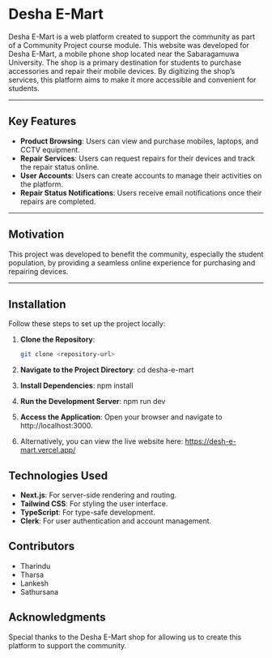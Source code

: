 
# Desha E-Mart

Desha E-Mart is a web platform created to support the community as part of a Community Project course module. This website was developed for Desha E-Mart, a mobile phone shop located near the Sabaragamuwa University. The shop is a primary destination for students to purchase accessories and repair their mobile devices. By digitizing the shop’s services, this platform aims to make it more accessible and convenient for students.

---

## Key Features
- **Product Browsing**: Users can view and purchase mobiles, laptops, and CCTV equipment.
- **Repair Services**: Users can request repairs for their devices and track the repair status online.
- **User Accounts**: Users can create accounts to manage their activities on the platform.
- **Repair Status Notifications**: Users receive email notifications once their repairs are completed.

---


## Motivation
This project was developed to benefit the community, especially the student population, by providing a seamless online experience for purchasing and repairing devices.

---


## Installation

Follow these steps to set up the project locally:

1. **Clone the Repository**:
   ```bash
   git clone <repository-url>
2. **Navigate to the Project Directory**: cd desha-e-mart

3. **Install Dependencies**: npm install

4. **Run the Development Server**: npm run dev

5. **Access the Application**: Open your browser and navigate to http://localhost:3000.

6. Alternatively, you can view the live website here: https://desh-e-mart.vercel.app/

## Technologies Used

- **Next.js**: For server-side rendering and routing.
- **Tailwind CSS**: For styling the user interface.
- **TypeScript**: For type-safe development.
- **Clerk**: For user authentication and account management.

## Contributors

- Tharindu
- Tharsa
- Lankesh
- Sathursana

## Acknowledgments

Special thanks to the Desha E-Mart shop for allowing us to create this platform to support the community.


